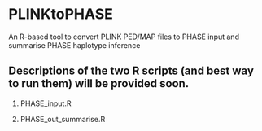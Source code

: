 # PLINKtoPHASE
An R-based tool to convert PLINK PED/MAP files to PHASE input and summarise PHASE haplotype inference

## Descriptions of the two R scripts (and best way to run them) will be provided soon.

1) PHASE_input.R


2) PHASE_out_summarise.R
